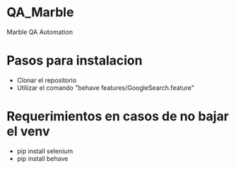 # QA_Marble
Marble QA Automation
# Pasos para instalacion
- Clonar el repositorio
- Utilizar el comando "behave features/GoogleSearch.feature"



# Requerimientos en casos de no bajar el venv
- pip install selenium
- pip install behave

